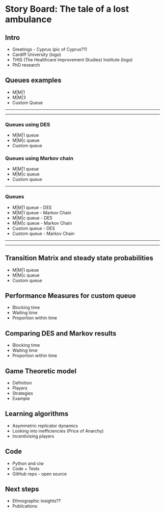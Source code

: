 # **Story Board**: The tale of a lost ambulance


## Intro
- Greetings - Cyprus (pic of Cyprus??)
- Cardiff University (logo)
- THIS (The Healthcare Improvement Studies) Institute (logo)
- PhD research


## Queues examples
- M|M|1
- M|M|3
- Custom Queue
___
___
### Queues using DES
- M|M|1 queue
- M|M|c queue
- Custom queue

### Queues using Markov chain
- M|M|1 queue
- M|M|c queue
- Custom queue

___
### Queues
- M|M|1 queue - DES
- M|M|1 queue - Markov Chain
- M|M|c queue - DES
- M|M|c queue - Markov Chain
- Custom queue - DES
- Custom queue - Markov Chain
___
___

## Transition Matrix and steady state probabilities
- M|M|1 queue
- M|M|c queue
- Custom queue


## Performance Measures for custom queue
- Blocking time
- Waiting time
- Proportion within time


## Comparing DES and Markov results
- Blocking time
- Waiting time
- Proportion within time


## Game Theoretic model
- Definition
- Players
- Strategies
- Example


## Learning algorithms
- Asymmetric replicator dynamics
- Looking into inefficiencies (Price of Anarchy)
- Incentivising players


## Code
- Python and ciw
- Code + Tests
- GitHub repo - open source



## Next steps
- Ethnographic insights??
- Publications
